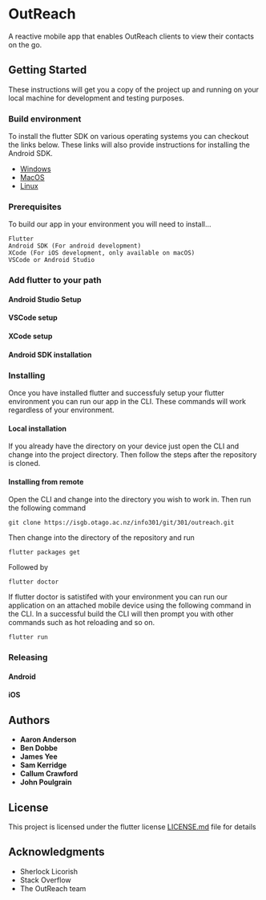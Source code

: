 # OutReach

A reactive mobile app that enables OutReach clients to view their contacts
on the go.

## Getting Started

These instructions will get you a copy of the project up and running on your local machine for development and testing purposes.

### Build environment

To install the flutter SDK on various operating systems you can checkout the links below.
These links will also provide instructions for installing the Android SDK.

* [Windows](https://flutter.io/setup-windows/)
* [MacOS](https://flutter.io/setup-macos/)
* [Linux](https://flutter.io/setup-linux/)

### Prerequisites

To build our app in your environment you will need to install...

```
Flutter
Android SDK (For android development)
XCode (For iOS development, only available on macOS)
VSCode or Android Studio
```

### Add flutter to your path

#### Android Studio Setup


#### VSCode setup


#### XCode setup


#### Android SDK installation

### Installing

Once you have installed flutter and successfuly setup your flutter environment you can run our 
app in the CLI. These commands will work regardless of your environment.

#### Local installation

If you already have the directory on your device just open the CLI and change into the project directory.
Then follow the steps after the repository is cloned.

#### Installing from remote

Open the CLI and change into the directory you wish to work in.
Then run the following command

```
git clone https://isgb.otago.ac.nz/info301/git/301/outreach.git
```

Then change into the directory of the repository and run

```
flutter packages get
```

Followed by

```
flutter doctor
```

If flutter doctor is satistifed with your environment you can run our application on an attached mobile device using the following command in the CLI. In a successful build the CLI will then prompt you with other commands such as hot reloading and so on.

```
flutter run
```

### Releasing

#### Android

#### iOS

## Authors

* **Aaron Anderson**
* **Ben Dobbe**
* **James Yee**
* **Sam Kerridge**
* **Callum Crawford**
* **John Poulgrain**

## License

This project is licensed under the flutter license [LICENSE.md](LICENSE.md) file for details

## Acknowledgments

* Sherlock Licorish
* Stack Overflow
* The OutReach team